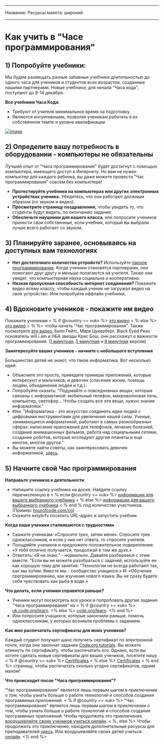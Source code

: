 * * *

Название: Ресурсы макета: широкий

* * *

# Как учить в "Часе программирования"

## 1) Попробуйте учебники:

Мы будем размещать разные забавные учебники длительностью до одного часа для учеников и студентов всех возрастов, созданные нашими партнерами. Новые учебники, для начала "Часа кода", поступают до 8-14 декабря.

**Все учебники Часа Кода:**

  * Требуют от учителя минимальное время на подготовку
  * Являются интуитивными, позволяя ученикам работать в их собственном темпе и уровне квалификации

[![image](http://code.org/images/tutorials.png)](http://code.org/learn)

## 2) Определите вашу потребность в оборудовании - компьютеры не обязательны

Лучший опыт от "Часа программирования" будет достигнут с помощью компьютера, имеющего доступ к Интернету. Но вам не нужен компьютер для каждого ребенка, вы даже можете провести "Час программирования" совсем без компьютера!

  * **Протестируйте учебники на компьютерах или других электронных устройствах ученика.** Убедитесь, что они работают должным образом (со звуком и видео).
  * **Просмотрите страницу поздравления,** чтобы увидеть то, что студенты будут видеть, по окончанию задания. 
  * **Обеспечьте наушники для вашего класса**, или попросите учеников принести свои собственные, если учебник, который вы выбрали лучше всего работает со звуком.

## 3) Планируйте заранее, основываясь на доступных вам технологиях

  * **Нет достаточного количества устройств?** Используйте [парное программирование](http://www.ncwit.org/resources/pair-programming-box-power-collaborative-learning). Когда ученики становятся партнерами, они помогают друг другу и меньше полагаются на учителя. Также они увидят, что компьютерная наука социальна и кооперативна.
  * **Низкая пропускная способность интернет соединения?** Покажите видео всему классу, чтобы каждый ученик не загружал видео на свое устройство. Или попробуйте оффлайн учебники.

## 4) Вдохновите учеников - покажите им видео

Покажите ученикам < % if @country == «uk» %> [это видео](https://www.youtube.com/watch?v=96B5-JGA9EQ) < % else %> [это видео](http://www.youtube.com/watch?v=FC5FbmsH4fw) < % %> чтобы начать "Час программирования". Также посмотрите [эти видео](http://youtube.com/codeorg), Билл Гейтс, Марк Цукерберг, Black Eyed Peas основатель will.i.am и НБА звезды Крис Бош, они расскажут о важности программирования. ([1 минутная](https://www.youtube.com/watch?v=qYZF6oIZtfc), [5 минутная](https://www.youtube.com/watch?v=nKIu9yen5nc) и [9 минутная](https://www.youtube.com/watch?v=dU1xS07N-FA) версии)

**Заинтересуйте ваших учеников - начните с небольшого вступления**

Большинство детей не знают, что такое информатика. Вот несколько идей:

  * Объясните это просто, приведите примеры приложений, которые интересуют и мальчиков, и девочек (спасение жизни, помощь людям, объединение людей и т.д.).
  * Попробуйте сказать: "Подумайте о повседневных вещах, которые связаны с информатикой: мобильный телефон, микроволновая печь, компьютер, светофор... Чтобы создать все эти вещи, нужно знание информатики."
  * Или: "Информатика - это искусство соединять идеи людей с цифровыми инструментами для увеличения нашей силы. Ученые, занимающиеся информатикой, работают в самых разнообразных сферах: написание приложений для телефонов, лечение болезней, создание анимационных фильмов, работа над социальными сетями, создание роботов, которые исследуют другие планеты и еще многое, многое другое."
  * Вы можете найти советы, как заинтересовать девочек информатикой, [здесь](http://code.org/girls). 

## 5) Начните свой Час программирования

**Направьте учеников к деятельности**

  * Напишите ссылку учебника на доске. Найдите ссылку перечисленную в < % если @country == «uk» %> [информации для вашего выбранного учебника](http://uk.code.org/learn) < % else %> [информации для вашего выбранного учебника](http://code.org/learn) < % end % под количество участников. (Пример: [hourofcode.com/co](http://code.org/learn)) 
  * Скажите extybrfv посетить URL-адрес и запустить учебник.

**Когда ваши ученики сталкиваются с трудностями**

  * Скажите ученикам: «Спросите трех, затем меня». Спросите трех одноклассников, и если у них нет ответа, то спросите учителя.
  * Поощряйте учеников и предложите положительное подкрепление: «У тебя отлично получается, продолжай в том же духе.»
  * Ответить: «Я не знаю." - нормально. Давайте разберемся с этим вместе. "Если вы не можете разобраться с задачей, используйте ее как хорошую тему для занятия: "Технологии не всегда работают так, как мы хотим. Вместе мы - сообщество учащихся.» И: «Обучение программированию, как изучение нового языка; Вы не сразу будете себя чувствовать как рыба в воде.»

**Что делать, если ученики справятся раньше?**

  * Ученики могут посмотреть все уроки и попробовать другие задания "Часа программирования" на < % if @country == «uk» %> [uk.code.org/learn](http://uk.code.org/learn). <% else %> [code.org/learn](http://code.org/learn). <% end %> 
  * Или попросите учащихся, которые закончили раньше, помочь одноклассникам, у которых возникли проблемы с заданием.

**Как мне распечатать сертификаты для моих учеников?**

Каждый студент получает шанс получить сертификат по электронной почте, когда они закончат задание [Code.org tutorials](http://studio.code.org). Вы можете кликнуть по сертификату, чтобы распечатать его. Однако, если вы хотите сделать новые сертификаты для ваших учеников, посетите нашу < % if @country == «uk» %> [Certificates](http://uk.code.org/certificates) < % else %> [Certificates](http://code.org/certificates) < % end %> страницу, чтобы распечатать сколько угодно сертификатов, одним махом!

**Что происходит после "Часа программирования"?**

"Час программирования" является лишь первым шагом в приключении о том, чтобы узнать больше о работе технологий и способов создания программных приложений. < % if @country == «uk» %> "Час программирования" является лишь первым шагом в приключении о том, чтобы узнать больше о работе технологий и способов создания программных приложений. Чтобы продолжить это приключение, [воодушевляйте своих учеников учиться онлайн](http://uk.code.org/learn/beyond). < %, else %> Чтобы продолжить это приключение, находите дополнительные ресурсы для преподавателей [здесь](http://code.org/educate). Или воодушевляйте своих детей учиться [онлайн](http://code.org/learn/beyond). <% end %>